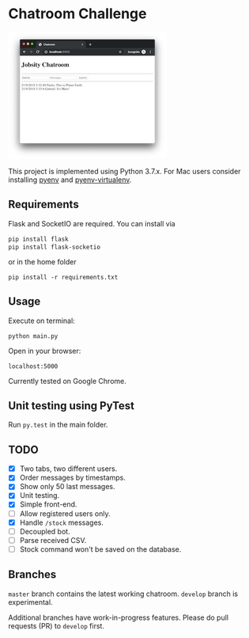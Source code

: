 # Chatroom Challenge

![Chatroom main window](https://github.com/pauloesteban/chatroom-jobsity/blob/master/files/mainwindow.png)

This project is implemented using Python 3.7.x. For Mac users consider installing [pyenv](https://github.com/pyenv/pyenv) and [pyenv-virtualenv](https://github.com/pyenv/pyenv-virtualenv).

## Requirements
Flask and SocketIO are required. You can install via
```
pip install flask
pip install flask-socketio
```
or in the home folder
```
pip install -r requirements.txt
```

## Usage
Execute on terminal:
```
python main.py
```
Open in your browser:
```
localhost:5000
```
Currently tested on Google Chrome.

## Unit testing using PyTest
Run `py.test` in the main folder.

## TODO
- [x] Two tabs, two different users.
- [x] Order messages by timestamps.
- [x] Show only 50 last messages.
- [x] Unit testing.
- [x] Simple front-end.
- [ ] Allow registered users only.
- [x] Handle `/stock` messages.
- [ ] Decoupled bot.
- [ ] Parse received CSV.
- [ ] Stock command won't be saved on the database.

## Branches
`master` branch contains the latest working chatroom. `develop` branch is experimental.

Additional branches have work-in-progress features. Please do pull requests (PR) to `develop` first.